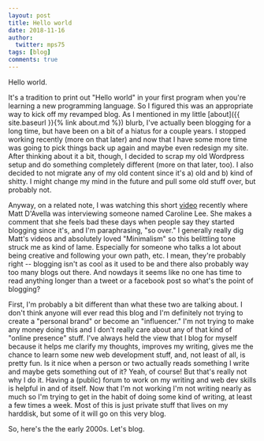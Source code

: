 ```yaml
---
layout: post
title: Hello world
date: 2018-11-16
author:
  twitter: mps75
tags: [blog]
comments: true
---
```


Hello world.

It's a tradition to print out "Hello world" in your first program when you're learning a new programming language.  So I figured this was an appropriate way to kick off my revamped blog.  As I mentioned in my little [about]({{ site.baseurl }}{% link about.md %}) blurb, I've actually been blogging for a long time, but have been on a bit of a hiatus for a couple years.  I stopped working recently (more on that later) and now that I have some more time was going to pick things back up again and maybe even redesign my site.  After thinking about it a bit, though, I decided to scrap my old Wordpress setup and do something completely different (more on that later, too).  I also decided to not migrate any of my old content since it's a) old and b) kind of shitty.  I might change my mind in the future and pull some old stuff over, but probably not.

Anyway, on a related note, I was watching this short [video](https://www.youtube.com/watch?v=w7Lg0QjkAHc&t=47s) recently where Matt D'Avella was interviewing someone named Caroline Lee.  She makes a comment that she feels bad these days when people say they started blogging since it's, and I'm paraphrasing, "so over."  I generally really dig Matt's videos and absolutely loved "Minimalism" so this belittling tone struck me as kind of lame.  Especially for someone who talks a lot about being creative and following your own path, etc.  I mean, they're probably right -- blogging isn't as cool as it used to be and there also probably way too many blogs out there.  And nowdays it seems like no one has time to read anything longer than a tweet or a facebook post so what's the point of blogging?

First, I'm probably a bit different than what these two are talking about.  I don't think anyone will ever read this blog and I'm definitely not trying to create a "personal brand" or become an "influencer."  I'm not trying to make any money doing this and I don't really care about any of that kind of "online presence" stuff.  I've always held the view that I blog for myself because it helps me clarify my thoughts, improves my writing, gives me the chance to learn some new web development stuff, and, not least of all, is pretty fun.  Is it nice when a person or two actually reads something I write and maybe gets something out of it?  Yeah, of course!  But that's really not why I do it.  Having a (public) forum to work on my writing and web dev skills is helpful in and of itself.  Now that I'm not working I'm not writing nearly as much so I'm trying to get in the habit of doing some kind of writing, at least a few times a week.  Most of this is just private stuff that lives on my harddisk, but some of it will go on this very blog.

So, here's the the early 2000s.  Let's blog.
